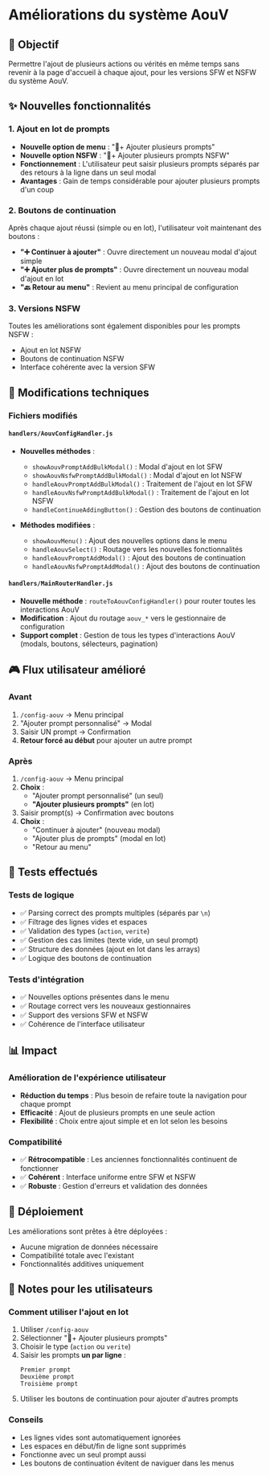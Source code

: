 # Améliorations du système AouV

## 🎯 Objectif
Permettre l'ajout de plusieurs actions ou vérités en même temps sans revenir à la page d'accueil à chaque ajout, pour les versions SFW et NSFW du système AouV.

## ✨ Nouvelles fonctionnalités

### 1. Ajout en lot de prompts
- **Nouvelle option de menu** : "📝+ Ajouter plusieurs prompts"
- **Nouvelle option NSFW** : "🔞+ Ajouter plusieurs prompts NSFW"
- **Fonctionnement** : L'utilisateur peut saisir plusieurs prompts séparés par des retours à la ligne dans un seul modal
- **Avantages** : Gain de temps considérable pour ajouter plusieurs prompts d'un coup

### 2. Boutons de continuation
Après chaque ajout réussi (simple ou en lot), l'utilisateur voit maintenant des boutons :
- **"➕ Continuer à ajouter"** : Ouvre directement un nouveau modal d'ajout simple
- **"➕ Ajouter plus de prompts"** : Ouvre directement un nouveau modal d'ajout en lot
- **"🔙 Retour au menu"** : Revient au menu principal de configuration

### 3. Versions NSFW
Toutes les améliorations sont également disponibles pour les prompts NSFW :
- Ajout en lot NSFW
- Boutons de continuation NSFW
- Interface cohérente avec la version SFW

## 🔧 Modifications techniques

### Fichiers modifiés

#### `handlers/AouvConfigHandler.js`
- **Nouvelles méthodes** :
  - `showAouvPromptAddBulkModal()` : Modal d'ajout en lot SFW
  - `showAouvNsfwPromptAddBulkModal()` : Modal d'ajout en lot NSFW
  - `handleAouvPromptAddBulkModal()` : Traitement de l'ajout en lot SFW
  - `handleAouvNsfwPromptAddBulkModal()` : Traitement de l'ajout en lot NSFW
  - `handleContinueAddingButton()` : Gestion des boutons de continuation

- **Méthodes modifiées** :
  - `showAouvMenu()` : Ajout des nouvelles options dans le menu
  - `handleAouvSelect()` : Routage vers les nouvelles fonctionnalités
  - `handleAouvPromptAddModal()` : Ajout des boutons de continuation
  - `handleAouvNsfwPromptAddModal()` : Ajout des boutons de continuation

#### `handlers/MainRouterHandler.js`
- **Nouvelle méthode** : `routeToAouvConfigHandler()` pour router toutes les interactions AouV
- **Modification** : Ajout du routage `aouv_*` vers le gestionnaire de configuration
- **Support complet** : Gestion de tous les types d'interactions AouV (modals, boutons, sélecteurs, pagination)

## 🎮 Flux utilisateur amélioré

### Avant
1. `/config-aouv` → Menu principal
2. "Ajouter prompt personnalisé" → Modal
3. Saisir UN prompt → Confirmation
4. **Retour forcé au début** pour ajouter un autre prompt

### Après
1. `/config-aouv` → Menu principal
2. **Choix** :
   - "Ajouter prompt personnalisé" (un seul)
   - **"Ajouter plusieurs prompts"** (en lot)
3. Saisir prompt(s) → Confirmation avec boutons
4. **Choix** :
   - "Continuer à ajouter" (nouveau modal)
   - "Ajouter plus de prompts" (modal en lot)
   - "Retour au menu"

## 🧪 Tests effectués

### Tests de logique
- ✅ Parsing correct des prompts multiples (séparés par `\n`)
- ✅ Filtrage des lignes vides et espaces
- ✅ Validation des types (`action`, `verite`)
- ✅ Gestion des cas limites (texte vide, un seul prompt)
- ✅ Structure des données (ajout en lot dans les arrays)
- ✅ Logique des boutons de continuation

### Tests d'intégration
- ✅ Nouvelles options présentes dans le menu
- ✅ Routage correct vers les nouveaux gestionnaires
- ✅ Support des versions SFW et NSFW
- ✅ Cohérence de l'interface utilisateur

## 📊 Impact

### Amélioration de l'expérience utilisateur
- **Réduction du temps** : Plus besoin de refaire toute la navigation pour chaque prompt
- **Efficacité** : Ajout de plusieurs prompts en une seule action
- **Flexibilité** : Choix entre ajout simple et en lot selon les besoins

### Compatibilité
- ✅ **Rétrocompatible** : Les anciennes fonctionnalités continuent de fonctionner
- ✅ **Cohérent** : Interface uniforme entre SFW et NSFW
- ✅ **Robuste** : Gestion d'erreurs et validation des données

## 🚀 Déploiement

Les améliorations sont prêtes à être déployées :
- Aucune migration de données nécessaire
- Compatibilité totale avec l'existant
- Fonctionnalités additives uniquement

## 📝 Notes pour les utilisateurs

### Comment utiliser l'ajout en lot
1. Utiliser `/config-aouv`
2. Sélectionner "📝+ Ajouter plusieurs prompts"
3. Choisir le type (`action` ou `verite`)
4. Saisir les prompts **un par ligne** :
   ```
   Premier prompt
   Deuxième prompt
   Troisième prompt
   ```
5. Utiliser les boutons de continuation pour ajouter d'autres prompts

### Conseils
- Les lignes vides sont automatiquement ignorées
- Les espaces en début/fin de ligne sont supprimés
- Fonctionne avec un seul prompt aussi
- Les boutons de continuation évitent de naviguer dans les menus